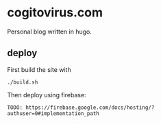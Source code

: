 # cogitovirus.com
Personal blog written in hugo.

## deploy
First build the site with
```
./build.sh
```
Then deploy using firebase:
```
TODO: https://firebase.google.com/docs/hosting/?authuser=0#implementation_path
```
